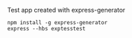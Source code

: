 Test app created with express-generator

```
npm install -g express-generator
express --hbs exptesstest
```
